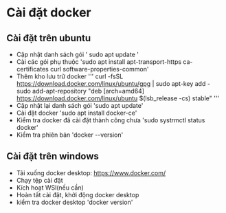 # Cài đặt docker
## Cài đặt trên ubuntu
- Cập nhật danh sách gói
' sudo apt update '
- Cài các gói phụ thuộc
'sudo apt install apt-transport-https ca-certificates curl software-properties-common'
- Thêm kho lưu trữ docker
'''
curl -fsSL https://download.docker.com/linux/ubuntu/gpg | sudo apt-key add -
sudo add-apt-repository "deb [arch=amd64] https://download.docker.com/linux/ubuntu $(lsb_release -cs) stable"
'''
- Cập nhật lại danh sách gói
'sudo apt update'
- Cài đặt docker
'sudo apt install docker-ce'
- Kiểm tra docker đã cài đặt thành công chưa
'sudo systrmctl status docker'
- Kiểm tra phiên bản
'docker --version'
## Cài đặt trên windows
- Tải xuống docker desktop: https://www.docker.com/
- Chạy tệp cài đặt
- Kích hoạt WSl(nếu cần)
- Hoàn tất cài đặt, khởi động docker desktop
- kiểm tra docker desktop
'docker version'
